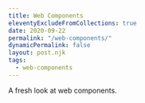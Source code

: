 ```yaml
---
title: Web Components
eleventyExcludeFromCollections: true
date: 2020-09-22
permalink: "/web-components/"
dynamicPermalink: false
layout: post.njk
tags:
  - web-components
---
```


A fresh look at web components.
